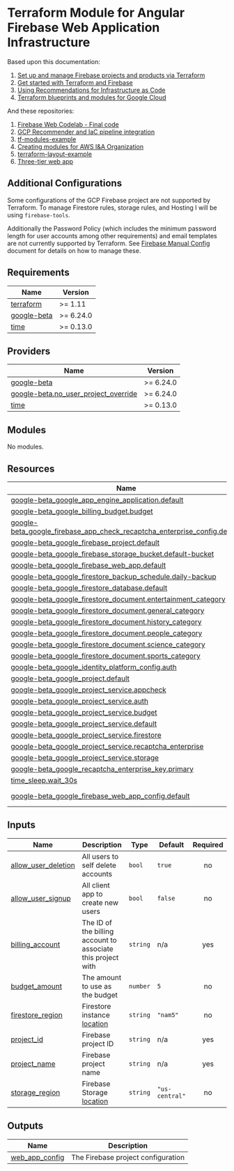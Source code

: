 <!-- BEGIN_TF_DOCS -->
# Terraform Module for Angular Firebase Web Application Infrastructure

Based upon this documentation:

1. [Set up and manage Firebase projects and products via Terraform](https://firebase.google.com/codelabs/firebase-terraform)
2. [Get started with Terraform and Firebase](https://firebase.google.com/docs/projects/terraform/get-started)
3. [Using Recommendations for Infrastructure as Code](https://cloud.google.com/recommender/docs/tutorial-iac#prerequisites)
4. [Terraform blueprints and modules for Google Cloud](https://cloud.google.com/docs/terraform/blueprints/terraform-blueprints)

And these repositories:

1. [Firebase Web Codelab - Final code](https://github.com/firebase/codelab-friendlychat-web/tree/main/web)
2. [GCP Recommender and IaC pipeline integration](https://github.com/GoogleCloudPlatform/recommender-iac-pipeline-nodejs-tutorial)
3. [tf-modules-example](https://github.com/nearform/tf-modules-example)
4. [Creating modules for AWS I&A Organization](https://github.com/aws-ia/terraform-repo-template)
5. [terraform-layout-example](https://github.com/trussworks/terraform-layout-example)
6. [Three-tier web app](https://github.com/GoogleCloudPlatform/terraform-google-three-tier-web-app)

## Additional Configurations

Some configurations of the GCP Firebase project are not supported by Terraform.
To manage Firestore rules, storage rules, and Hosting I will be using `firebase-tools`.

Additionally the Password Policy (which includes the minimum password length for
user accounts among other requirements) and email templates are not currently
supported by Terraform. See [Firebase Manual Config](/docs/firebase-manual-config.md)
document for details on how to manage these.

## Requirements

| Name | Version |
|------|---------|
| <a name="requirement_terraform"></a> [terraform](#requirement\_terraform) | >= 1.11 |
| <a name="requirement_google-beta"></a> [google-beta](#requirement\_google-beta) | >= 6.24.0 |
| <a name="requirement_time"></a> [time](#requirement\_time) | >= 0.13.0 |

## Providers

| Name | Version |
|------|---------|
| <a name="provider_google-beta"></a> [google-beta](#provider\_google-beta) | >= 6.24.0 |
| <a name="provider_google-beta.no_user_project_override"></a> [google-beta.no\_user\_project\_override](#provider\_google-beta.no\_user\_project\_override) | >= 6.24.0 |
| <a name="provider_time"></a> [time](#provider\_time) | >= 0.13.0 |

## Modules

No modules.

## Resources

| Name | Type |
|------|------|
| [google-beta_google_app_engine_application.default](https://registry.terraform.io/providers/hashicorp/google-beta/latest/docs/resources/google_app_engine_application) | resource |
| [google-beta_google_billing_budget.budget](https://registry.terraform.io/providers/hashicorp/google-beta/latest/docs/resources/google_billing_budget) | resource |
| [google-beta_google_firebase_app_check_recaptcha_enterprise_config.default](https://registry.terraform.io/providers/hashicorp/google-beta/latest/docs/resources/google_firebase_app_check_recaptcha_enterprise_config) | resource |
| [google-beta_google_firebase_project.default](https://registry.terraform.io/providers/hashicorp/google-beta/latest/docs/resources/google_firebase_project) | resource |
| [google-beta_google_firebase_storage_bucket.default-bucket](https://registry.terraform.io/providers/hashicorp/google-beta/latest/docs/resources/google_firebase_storage_bucket) | resource |
| [google-beta_google_firebase_web_app.default](https://registry.terraform.io/providers/hashicorp/google-beta/latest/docs/resources/google_firebase_web_app) | resource |
| [google-beta_google_firestore_backup_schedule.daily-backup](https://registry.terraform.io/providers/hashicorp/google-beta/latest/docs/resources/google_firestore_backup_schedule) | resource |
| [google-beta_google_firestore_database.default](https://registry.terraform.io/providers/hashicorp/google-beta/latest/docs/resources/google_firestore_database) | resource |
| [google-beta_google_firestore_document.entertainment_category](https://registry.terraform.io/providers/hashicorp/google-beta/latest/docs/resources/google_firestore_document) | resource |
| [google-beta_google_firestore_document.general_category](https://registry.terraform.io/providers/hashicorp/google-beta/latest/docs/resources/google_firestore_document) | resource |
| [google-beta_google_firestore_document.history_category](https://registry.terraform.io/providers/hashicorp/google-beta/latest/docs/resources/google_firestore_document) | resource |
| [google-beta_google_firestore_document.people_category](https://registry.terraform.io/providers/hashicorp/google-beta/latest/docs/resources/google_firestore_document) | resource |
| [google-beta_google_firestore_document.science_category](https://registry.terraform.io/providers/hashicorp/google-beta/latest/docs/resources/google_firestore_document) | resource |
| [google-beta_google_firestore_document.sports_category](https://registry.terraform.io/providers/hashicorp/google-beta/latest/docs/resources/google_firestore_document) | resource |
| [google-beta_google_identity_platform_config.auth](https://registry.terraform.io/providers/hashicorp/google-beta/latest/docs/resources/google_identity_platform_config) | resource |
| [google-beta_google_project.default](https://registry.terraform.io/providers/hashicorp/google-beta/latest/docs/resources/google_project) | resource |
| [google-beta_google_project_service.appcheck](https://registry.terraform.io/providers/hashicorp/google-beta/latest/docs/resources/google_project_service) | resource |
| [google-beta_google_project_service.auth](https://registry.terraform.io/providers/hashicorp/google-beta/latest/docs/resources/google_project_service) | resource |
| [google-beta_google_project_service.budget](https://registry.terraform.io/providers/hashicorp/google-beta/latest/docs/resources/google_project_service) | resource |
| [google-beta_google_project_service.default](https://registry.terraform.io/providers/hashicorp/google-beta/latest/docs/resources/google_project_service) | resource |
| [google-beta_google_project_service.firestore](https://registry.terraform.io/providers/hashicorp/google-beta/latest/docs/resources/google_project_service) | resource |
| [google-beta_google_project_service.recaptcha_enterprise](https://registry.terraform.io/providers/hashicorp/google-beta/latest/docs/resources/google_project_service) | resource |
| [google-beta_google_project_service.storage](https://registry.terraform.io/providers/hashicorp/google-beta/latest/docs/resources/google_project_service) | resource |
| [google-beta_google_recaptcha_enterprise_key.primary](https://registry.terraform.io/providers/hashicorp/google-beta/latest/docs/resources/google_recaptcha_enterprise_key) | resource |
| [time_sleep.wait_30s](https://registry.terraform.io/providers/hashicorp/time/latest/docs/resources/sleep) | resource |
| [google-beta_google_firebase_web_app_config.default](https://registry.terraform.io/providers/hashicorp/google-beta/latest/docs/data-sources/google_firebase_web_app_config) | data source |

## Inputs

| Name | Description | Type | Default | Required |
|------|-------------|------|---------|:--------:|
| <a name="input_allow_user_deletion"></a> [allow\_user\_deletion](#input\_allow\_user\_deletion) | All users to self delete accounts | `bool` | `true` | no |
| <a name="input_allow_user_signup"></a> [allow\_user\_signup](#input\_allow\_user\_signup) | All client app to create new users | `bool` | `false` | no |
| <a name="input_billing_account"></a> [billing\_account](#input\_billing\_account) | The ID of the billing account to associate this project with | `string` | n/a | yes |
| <a name="input_budget_amount"></a> [budget\_amount](#input\_budget\_amount) | The amount to use as the budget | `number` | `5` | no |
| <a name="input_firestore_region"></a> [firestore\_region](#input\_firestore\_region) | Firestore instance [location](https://firebase.google.com/docs/firestore/locations) | `string` | `"nam5"` | no |
| <a name="input_project_id"></a> [project\_id](#input\_project\_id) | Firebase project ID | `string` | n/a | yes |
| <a name="input_project_name"></a> [project\_name](#input\_project\_name) | Firebase project name | `string` | n/a | yes |
| <a name="input_storage_region"></a> [storage\_region](#input\_storage\_region) | Firebase Storage [location](https://firebase.google.com/docs/storage/locations) | `string` | `"us-central"` | no |

## Outputs

| Name | Description |
|------|-------------|
| <a name="output_web_app_config"></a> [web\_app\_config](#output\_web\_app\_config) | The Firebase project configuration |
<!-- END_TF_DOCS -->